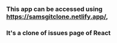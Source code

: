### This app can be accessed using https://samsgitclone.netlify.app/,


### It's a clone of issues page of React
